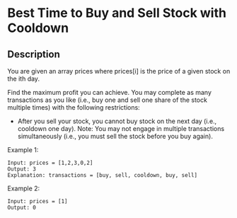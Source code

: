# Best Time to Buy and Sell Stock with Cooldown
## Description

You are given an array prices where prices[i] is the price of a given stock on the ith day.

Find the maximum profit you can achieve. You may complete as many transactions as you like (i.e., buy one and sell one share of the stock multiple times) with the following restrictions:

- After you sell your stock, you cannot buy stock on the next day (i.e., cooldown one day).
Note: You may not engage in multiple transactions simultaneously (i.e., you must sell the stock before you buy again).


Example 1:

```
Input: prices = [1,2,3,0,2]
Output: 3
Explanation: transactions = [buy, sell, cooldown, buy, sell]
```

Example 2:

```
Input: prices = [1]
Output: 0
```